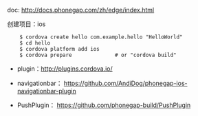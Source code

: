 doc: http://docs.phonegap.com/zh/edge/index.html

创建项目：ios

```
 	$ cordova create hello com.example.hello "HelloWorld"
    $ cd hello
    $ cordova platform add ios
    $ cordova prepare              # or "cordova build"

```

* plugin：http://plugins.cordova.io/

* navigationbar：
https://github.com/AndiDog/phonegap-ios-navigationbar-plugin



* PushPlugin：
https://github.com/phonegap-build/PushPlugin